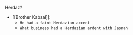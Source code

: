 Herdaz?

- [[Brother Kabsal]]: 
	- `He had a faint Herdazian accent`
	- `What business had a Herdazian ardent with Jasnah`